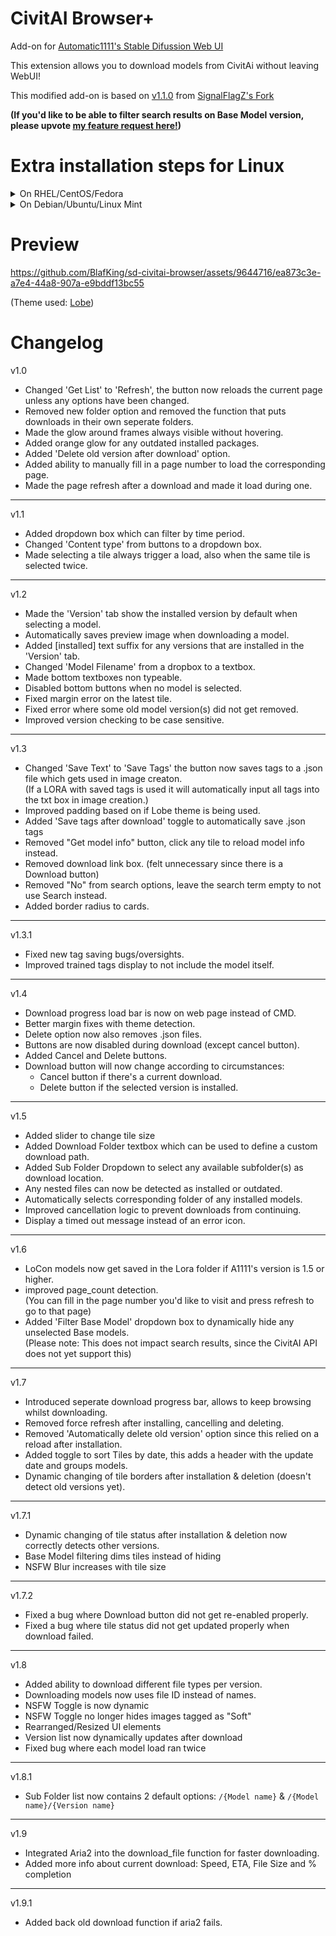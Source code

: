 # CivitAI Browser+
Add-on for [Automatic1111's Stable Difussion Web UI](https://github.com/AUTOMATIC1111/stable-diffusion-webui)  

This extension allows you to download models from CivitAi without leaving WebUI!  

This modified add-on is based on [v1.1.0](https://github.com/SignalFlagZ/sd-civitai-browser/releases/tag/1.1.0) from [SignalFlagZ's Fork](https://github.com/SignalFlagZ/sd-civitai-browser)  

**(If you'd like to be able to filter search results on Base Model version, please upvote [my feature request here!](https://civitai.featurebase.app/submissions/64ea19ac4f9cf39e6f9fb2e9))**

# Extra installation steps for Linux

<details><summary>On RHEL/CentOS/Fedora</a></summary>
First, you need to download and enable the EPEL repository under RHEL/CentOS systems. (Note: Fedora users don’t need to add any repository, simply install aria2 using dnf command as shown).

  ```
  dnf install aria2
  ```

Now install Aria2 package from the enabled EPEL repository under your system using YUM command tool.

```
# yum install epel-release -y
# yum install aria2 -y

```

</details>

<details><summary>On Debian/Ubuntu/Linux Mint</a></summary>

  ```
sudo apt-get install aria2
  ```

</details>

# Preview


https://github.com/BlafKing/sd-civitai-browser/assets/9644716/ea873c3e-a7e4-44a8-907a-e9bddf13bc55


(Theme used: [Lobe](https://github.com/canisminor1990/sd-webui-lobe-theme))  

# Changelog

v1.0
* Changed 'Get List' to 'Refresh', the button now reloads the current page unless any options have been changed.
* Removed new folder option and removed the function that puts downloads in their own seperate folders.
* Made the glow around frames always visible without hovering.
* Added orange glow for any outdated installed packages.
* Added 'Delete old version after download' option.
* Added ability to manually fill in a page number to load the corresponding page.
* Made the page refresh after a download and made it load during one.

---

v1.1
* Added dropdown box which can filter by time period.
* Changed 'Content type' from buttons to a dropdown box.
* Made selecting a tile always trigger a load, also when the same tile is selected twice.

---

v1.2
* Made the 'Version' tab show the installed version by default when selecting a model.
* Automatically saves preview image when downloading a model.
* Added [installed] text suffix for any versions that are installed in the 'Version' tab.
* Changed 'Model Filename' from a dropbox to a textbox.
* Made bottom textboxes non typeable.
* Disabled bottom buttons when no model is selected.
* Fixed margin error on the latest tile.
* Fixed error where some old model version(s) did not get removed.
* Improved version checking to be case sensitive.

---

v1.3
* Changed 'Save Text' to 'Save Tags' the button now saves tags to a .json file which gets used in image creaton.  
  (If a LORA with saved tags is used it will automatically input all tags into the txt box in image creation.)
* Improved padding based on if Lobe theme is being used.
* Added 'Save tags after download' toggle to automatically save .json tags
* Removed "Get model info" button, click any tile to reload model info instead.
* Removed download link box. (felt unnecessary since there is a Download button)
* Removed "No" from search options, leave the search term empty to not use Search instead.
* Added border radius to cards.

---

v1.3.1
* Fixed new tag saving bugs/oversights.
* Improved trained tags display to not include the model itself.

---

v1.4
* Download progress load bar is now on web page instead of CMD.
* Better margin fixes with theme detection.
* Delete option now also removes .json files.
* Buttons are now disabled during download (except cancel button).
* Added Cancel and Delete buttons.
* Download button will now change according to circumstances:
  - Cancel button if there's a current download.
  - Delete button if the selected version is installed.

---

v1.5
* Added slider to change tile size
* Added Download Folder textbox which can be used to define a custom download path.
* Added Sub Folder Dropdown to select any available subfolder(s) as download location.
* Any nested files can now be detected as installed or outdated.
* Automatically selects corresponding folder of any installed models.
* Improved cancellation logic to prevent downloads from continuing.
* Display a timed out message instead of an error icon.

---

v1.6
* LoCon models now get saved in the Lora folder if A1111's version is 1.5 or higher.
* improved page_count detection.  
(You can fill in the page number you'd like to visit and press refresh to go to that page)
* Added 'Filter Base Model' dropdown box to dynamically hide any unselected Base models.  
(Please note: This does not impact search results, since the CivitAI API does not yet support this)

---

v1.7
* Introduced seperate download progress bar, allows to keep browsing whilst downloading.
* Removed force refresh after installing, cancelling and deleting.
* Removed 'Automatically delete old version' option since this relied on a reload after installation.
* Added toggle to sort Tiles by date, this adds a header with the update date and groups models.
* Dynamic changing of tile borders after installation & deletion (doesn't detect old versions yet).

---

v1.7.1
* Dynamic changing of tile status after installation & deletion now correctly detects other versions.
* Base Model filtering dims tiles instead of hiding
* NSFW Blur increases with tile size

---

v1.7.2
* Fixed a bug where Download button did not get re-enabled properly.
* Fixed a bug where tile status did not get updated properly when download failed.

---

v1.8
* Added ability to download different file types per version.
* Downloading models now uses file ID instead of names.
* NSFW Toggle is now dynamic
* NSFW Toggle no longer hides images tagged as "Soft"
* Rearranged/Resized UI elements
* Version list now dynamically updates after download
* Fixed bug where each model load ran twice

---

v1.8.1
* Sub Folder list now contains 2 default options: `/{Model name}` & `/{Model name}/{Version name}`

---

v1.9
* Integrated Aria2 into the download_file function for faster downloading.
* Added more info about current download: Speed, ETA, File Size and % completion

---

v1.9.1
* Added back old download function if aria2 fails.
